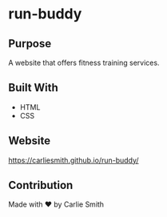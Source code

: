 # run-buddy

## Purpose
A website that offers fitness training services.

## Built With
* HTML
* CSS

## Website
https://carliesmith.github.io/run-buddy/

## Contribution
Made with ❤️ by Carlie Smith
